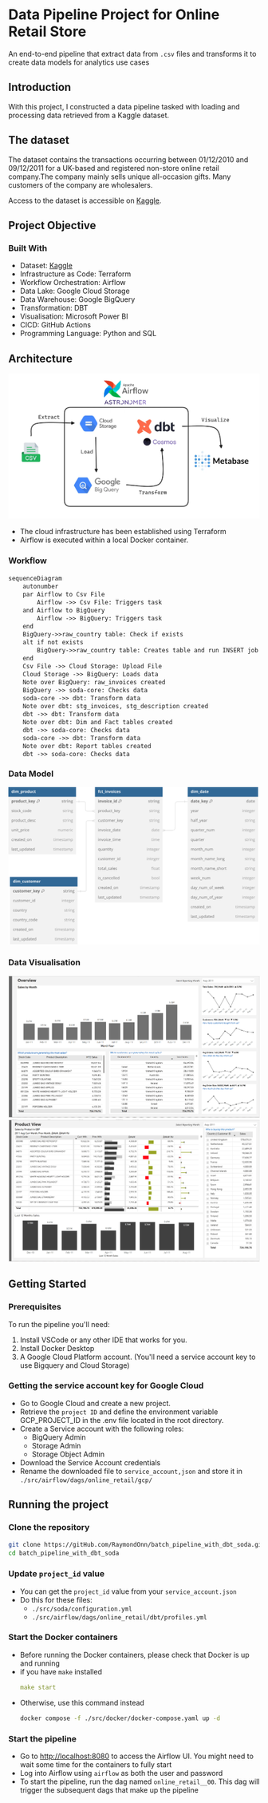 # Data Pipeline Project for Online Retail Store

An end-to-end pipeline that extract data from `.csv` files and transforms it to create data models for analytics use cases
## Introduction

With this project, I constructed a data pipeline tasked with loading and processing data retrieved from a Kaggle dataset.

## The dataset
The dataset contains the transactions occurring between 01/12/2010 and 09/12/2011 for a UK-based and registered non-store online retail company.The company mainly sells unique all-occasion gifts. Many customers of the company are wholesalers.

Access to the dataset is accessible on [Kaggle](https://www.kaggle.com/datasets/tunguz/online-retail).

## Project Objective


### Built With
- Dataset: [Kaggle](https://www.kaggle.com/datasets/tunguz/online-retail)
- Infrastructure as Code: Terraform
- Workflow Orchestration: Airflow
- Data Lake: Google Cloud Storage
- Data Warehouse: Google BigQuery
- Transformation: DBT
- Visualisation: Microsoft Power BI
- CICD: GitHub Actions
- Programming Language: Python and SQL

## Architecture

![alt text](images/architecture.png)

- The cloud infrastructure has been established using Terraform
- Airflow is executed within a local Docker container.




### Workflow

``` mermaid
sequenceDiagram
    autonumber
    par Airflow to Csv File
        Airflow ->> Csv File: Triggers task
    and Airflow to BigQuery
        Airflow ->> BigQuery: Triggers task
    end
    BigQuery->>raw_country table: Check if exists
    alt if not exists
        BigQuery->>raw_country table: Creates table and run INSERT job
    end
    Csv File ->> Cloud Storage: Upload File
    Cloud Storage ->> BigQuery: Loads data
    Note over BigQuery: raw_invoices created
    BigQuery ->> soda-core: Checks data
    soda-core ->> dbt: Transform data
    Note over dbt: stg_invoices, stg_description created
    dbt ->> dbt: Transform data
    Note over dbt: Dim and Fact tables created
    dbt ->> soda-core: Checks data
    soda-core ->> dbt: Transform data
    Note over dbt: Report tables created
    dbt ->> soda-core: Checks data
```

### Data Model
![alt text](images/ERD.svg)

### Data Visualisation
![alt text](images/overview.PNG)
![alt text](images/product_view.PNG)

## Getting Started

### Prerequisites
To run the pipeline you'll need:
  1. Install VSCode or any other IDE that works for you.
  2. Install Docker Desktop
  3. A Google Cloud Platform account. (You'll need a service account key to use Bigquery and Cloud Storage)

### Getting the service account key for Google Cloud
- Go to Google Cloud and create a new project.
- Retrieve the `project ID` and define the environment variable GCP_PROJECT_ID in the .env file located in the root directory.
- Create a Service account with the following roles:
  - BigQuery Admin
  - Storage Admin
  - Storage Object Admin
- Download the Service Account credentials
- Rename the downloaded file to `service_account,json` and store it in `./src/airflow/dags/online_retail/gcp/`
## Running the project
### Clone the repository
  ``` sh
  git clone https://gitHub.com/RaymondOnn/batch_pipeline_with_dbt_soda.git
  cd batch_pipeline_with_dbt_soda
  ```

### Update `project_id` value
- You can get the `project_id` value from your `service_account.json`
- Do this for these files:
  - `./src/soda/configuration.yml`
  - `./src/airflow/dags/online_retail/dbt/profiles.yml`

### Start the Docker containers
- Before running the Docker containers, please check that Docker is up and running
- if you have `make` installed
    ``` yaml
    make start
    ```
- Otherwise, use this command instead
    ``` sh
    docker compose -f ./src/docker/docker-compose.yaml up -d
    ```

### Start the pipeline
- Go to <http://localhost:8080> to access the Airflow UI. You might need to wait some time for the containers to fully start
- Log into Airflow using `airflow` as both the user and password
- To start the pipeline, run the dag named `online_retail__00`. This dag will trigger the subsequent dags that make up the pipeline
